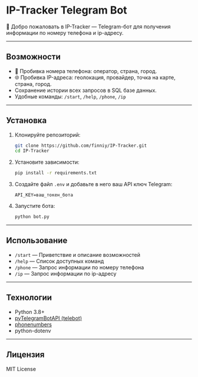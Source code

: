 # IP-Tracker Telegram Bot

👋 Добро пожаловать в IP-Tracker — Telegram-бот для получения информации по номеру телефона и ip-адресу.

---

## Возможности

- 📱 Пробивка номера телефона: оператор, страна, город.
- 🌐 Пробивка IP-адреса: геолокация, провайдер, точка на карте, страна, город.
- Сохранение истории всех запросов в SQL базе данных.
- Удобные команды: `/start`, `/help`, `/phone`, `/ip`   

---

## Установка

1. Клонируйте репозиторий:

   ```bash
   git clone https://github.com/finniy/IP-Tracker.git
   cd IP-Tracker


2. Установите зависимости:

   ```bash
   pip install -r requirements.txt
   ```

3. Создайте файл `.env` и добавьте в него ваш API ключ Telegram:

   ```
   API_KEY=ваш_токен_бота
   ```

4. Запустите бота:

   ```bash
   python bot.py
   ```

---

## Использование

* `/start` — Приветствие и описание возможностей
* `/help` — Список доступных команд
* `/phone` — Запрос информации по номеру телефона
* `/ip` — Запрос информации по ip-адресу

---

## Технологии

* Python 3.8+
* [pyTelegramBotAPI (telebot)](https://github.com/eternnoir/pyTelegramBotAPI)
* [phonenumbers](https://github.com/daviddrysdale/python-phonenumbers)
* python-dotenv

---

## Лицензия

MIT License
